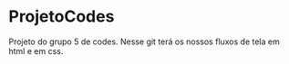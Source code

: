 # ProjetoCodes
Projeto do grupo 5 de codes. Nesse git terá os nossos fluxos de tela em html e em css.
